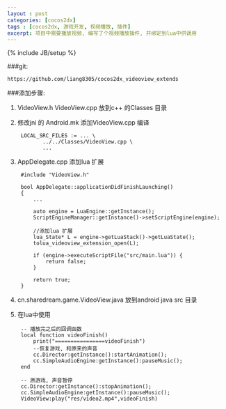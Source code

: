 ```yaml
---
layout : post
categories: [cocos2dx]
tags : [cocos2dx, 游戏开发, 视频播放, 插件]
excerpt: 项目中需要播放视频, 编写了个视频播放插件, 并绑定到lua中供调用
---
```

{% include JB/setup %}

###git:
	
	https://github.com/liang8305/cocos2dx_videoview_extends

###添加步骤:

1. VideoView.h VideoView.cpp 放到c++ 的Classes 目录

2. 修改jni 的 Android.mk  添加VideoView.cpp 编译

		LOCAL_SRC_FILES := ... \
			   ../../Classes/VideoView.cpp \
	           ...

3. AppDelegate.cpp   添加lua 扩展

		#include "VideoView.h"

		bool AppDelegate::applicationDidFinishLaunching()
		{
		    ...

		    auto engine = LuaEngine::getInstance();
		    ScriptEngineManager::getInstance()->setScriptEngine(engine);

		    //添加lua 扩展
		    lua_State* L = engine->getLuaStack()->getLuaState();
		    tolua_videoview_extension_open(L);

		    if (engine->executeScriptFile("src/main.lua")) {
		        return false;
		    }

		    return true;
		}

4. cn.sharedream.game.VideoView.java  放到android java src 目录


5. 在lua中使用

		-- 播放完之后的回调函数
		local function videoFinish()
	        print("================videoFinish")
	        --恢复游戏, 和原来的声音
	        cc.Director:getInstance():startAnimation();
	        cc.SimpleAudioEngine:getInstance():pauseMusic();
	    end

	    -- 原游戏, 声音暂停
	    cc.Director:getInstance():stopAnimation();
		cc.SimpleAudioEngine:getInstance():pauseMusic();
		VideoView:play("res/video2.mp4",videoFinish)